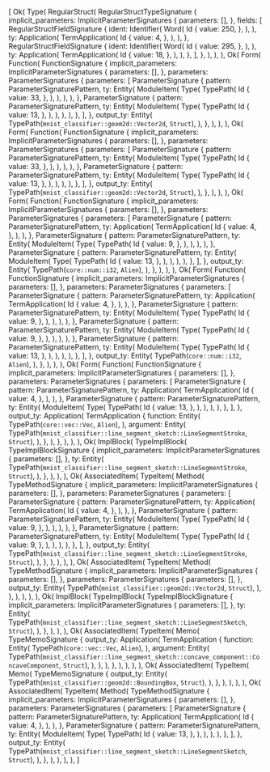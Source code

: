 [
    Ok(
        Type(
            RegularStruct(
                RegularStructTypeSignature {
                    implicit_parameters: ImplicitParameterSignatures {
                        parameters: [],
                    },
                    fields: [
                        RegularStructFieldSignature {
                            ident: Identifier(
                                Word(
                                    Id {
                                        value: 250,
                                    },
                                ),
                            ),
                            ty: Application(
                                TermApplication(
                                    Id {
                                        value: 4,
                                    },
                                ),
                            ),
                        },
                        RegularStructFieldSignature {
                            ident: Identifier(
                                Word(
                                    Id {
                                        value: 295,
                                    },
                                ),
                            ),
                            ty: Application(
                                TermApplication(
                                    Id {
                                        value: 18,
                                    },
                                ),
                            ),
                        },
                    ],
                },
            ),
        ),
    ),
    Ok(
        Form(
            Function(
                FunctionSignature {
                    implicit_parameters: ImplicitParameterSignatures {
                        parameters: [],
                    },
                    parameters: ParameterSignatures {
                        parameters: [
                            ParameterSignature {
                                pattern: ParameterSignaturePattern,
                                ty: Entity(
                                    ModuleItem(
                                        Type(
                                            TypePath(
                                                Id {
                                                    value: 33,
                                                },
                                            ),
                                        ),
                                    ),
                                ),
                            },
                            ParameterSignature {
                                pattern: ParameterSignaturePattern,
                                ty: Entity(
                                    ModuleItem(
                                        Type(
                                            TypePath(
                                                Id {
                                                    value: 13,
                                                },
                                            ),
                                        ),
                                    ),
                                ),
                            },
                        ],
                    },
                    output_ty: Entity(
                        TypePath(`mnist_classifier::geom2d::Vector2d`, `Struct`),
                    ),
                },
            ),
        ),
    ),
    Ok(
        Form(
            Function(
                FunctionSignature {
                    implicit_parameters: ImplicitParameterSignatures {
                        parameters: [],
                    },
                    parameters: ParameterSignatures {
                        parameters: [
                            ParameterSignature {
                                pattern: ParameterSignaturePattern,
                                ty: Entity(
                                    ModuleItem(
                                        Type(
                                            TypePath(
                                                Id {
                                                    value: 33,
                                                },
                                            ),
                                        ),
                                    ),
                                ),
                            },
                            ParameterSignature {
                                pattern: ParameterSignaturePattern,
                                ty: Entity(
                                    ModuleItem(
                                        Type(
                                            TypePath(
                                                Id {
                                                    value: 13,
                                                },
                                            ),
                                        ),
                                    ),
                                ),
                            },
                        ],
                    },
                    output_ty: Entity(
                        TypePath(`mnist_classifier::geom2d::Vector2d`, `Struct`),
                    ),
                },
            ),
        ),
    ),
    Ok(
        Form(
            Function(
                FunctionSignature {
                    implicit_parameters: ImplicitParameterSignatures {
                        parameters: [],
                    },
                    parameters: ParameterSignatures {
                        parameters: [
                            ParameterSignature {
                                pattern: ParameterSignaturePattern,
                                ty: Application(
                                    TermApplication(
                                        Id {
                                            value: 4,
                                        },
                                    ),
                                ),
                            },
                            ParameterSignature {
                                pattern: ParameterSignaturePattern,
                                ty: Entity(
                                    ModuleItem(
                                        Type(
                                            TypePath(
                                                Id {
                                                    value: 9,
                                                },
                                            ),
                                        ),
                                    ),
                                ),
                            },
                            ParameterSignature {
                                pattern: ParameterSignaturePattern,
                                ty: Entity(
                                    ModuleItem(
                                        Type(
                                            TypePath(
                                                Id {
                                                    value: 13,
                                                },
                                            ),
                                        ),
                                    ),
                                ),
                            },
                        ],
                    },
                    output_ty: Entity(
                        TypePath(`core::num::i32`, `Alien`),
                    ),
                },
            ),
        ),
    ),
    Ok(
        Form(
            Function(
                FunctionSignature {
                    implicit_parameters: ImplicitParameterSignatures {
                        parameters: [],
                    },
                    parameters: ParameterSignatures {
                        parameters: [
                            ParameterSignature {
                                pattern: ParameterSignaturePattern,
                                ty: Application(
                                    TermApplication(
                                        Id {
                                            value: 4,
                                        },
                                    ),
                                ),
                            },
                            ParameterSignature {
                                pattern: ParameterSignaturePattern,
                                ty: Entity(
                                    ModuleItem(
                                        Type(
                                            TypePath(
                                                Id {
                                                    value: 9,
                                                },
                                            ),
                                        ),
                                    ),
                                ),
                            },
                            ParameterSignature {
                                pattern: ParameterSignaturePattern,
                                ty: Entity(
                                    ModuleItem(
                                        Type(
                                            TypePath(
                                                Id {
                                                    value: 9,
                                                },
                                            ),
                                        ),
                                    ),
                                ),
                            },
                            ParameterSignature {
                                pattern: ParameterSignaturePattern,
                                ty: Entity(
                                    ModuleItem(
                                        Type(
                                            TypePath(
                                                Id {
                                                    value: 13,
                                                },
                                            ),
                                        ),
                                    ),
                                ),
                            },
                        ],
                    },
                    output_ty: Entity(
                        TypePath(`core::num::i32`, `Alien`),
                    ),
                },
            ),
        ),
    ),
    Ok(
        Form(
            Function(
                FunctionSignature {
                    implicit_parameters: ImplicitParameterSignatures {
                        parameters: [],
                    },
                    parameters: ParameterSignatures {
                        parameters: [
                            ParameterSignature {
                                pattern: ParameterSignaturePattern,
                                ty: Application(
                                    TermApplication(
                                        Id {
                                            value: 4,
                                        },
                                    ),
                                ),
                            },
                            ParameterSignature {
                                pattern: ParameterSignaturePattern,
                                ty: Entity(
                                    ModuleItem(
                                        Type(
                                            TypePath(
                                                Id {
                                                    value: 13,
                                                },
                                            ),
                                        ),
                                    ),
                                ),
                            },
                        ],
                    },
                    output_ty: Application(
                        TermApplication {
                            function: Entity(
                                TypePath(`core::vec::Vec`, `Alien`),
                            ),
                            argument: Entity(
                                TypePath(`mnist_classifier::line_segment_sketch::LineSegmentStroke`, `Struct`),
                            ),
                        },
                    ),
                },
            ),
        ),
    ),
    Ok(
        ImplBlock(
            TypeImplBlock(
                TypeImplBlockSignature {
                    implicit_parameters: ImplicitParameterSignatures {
                        parameters: [],
                    },
                    ty: Entity(
                        TypePath(`mnist_classifier::line_segment_sketch::LineSegmentStroke`, `Struct`),
                    ),
                },
            ),
        ),
    ),
    Ok(
        AssociatedItem(
            TypeItem(
                Method(
                    TypeMethodSignature {
                        implicit_parameters: ImplicitParameterSignatures {
                            parameters: [],
                        },
                        parameters: ParameterSignatures {
                            parameters: [
                                ParameterSignature {
                                    pattern: ParameterSignaturePattern,
                                    ty: Application(
                                        TermApplication(
                                            Id {
                                                value: 4,
                                            },
                                        ),
                                    ),
                                },
                                ParameterSignature {
                                    pattern: ParameterSignaturePattern,
                                    ty: Entity(
                                        ModuleItem(
                                            Type(
                                                TypePath(
                                                    Id {
                                                        value: 9,
                                                    },
                                                ),
                                            ),
                                        ),
                                    ),
                                },
                                ParameterSignature {
                                    pattern: ParameterSignaturePattern,
                                    ty: Entity(
                                        ModuleItem(
                                            Type(
                                                TypePath(
                                                    Id {
                                                        value: 9,
                                                    },
                                                ),
                                            ),
                                        ),
                                    ),
                                },
                            ],
                        },
                        output_ty: Entity(
                            TypePath(`mnist_classifier::line_segment_sketch::LineSegmentStroke`, `Struct`),
                        ),
                    },
                ),
            ),
        ),
    ),
    Ok(
        AssociatedItem(
            TypeItem(
                Method(
                    TypeMethodSignature {
                        implicit_parameters: ImplicitParameterSignatures {
                            parameters: [],
                        },
                        parameters: ParameterSignatures {
                            parameters: [],
                        },
                        output_ty: Entity(
                            TypePath(`mnist_classifier::geom2d::Vector2d`, `Struct`),
                        ),
                    },
                ),
            ),
        ),
    ),
    Ok(
        ImplBlock(
            TypeImplBlock(
                TypeImplBlockSignature {
                    implicit_parameters: ImplicitParameterSignatures {
                        parameters: [],
                    },
                    ty: Entity(
                        TypePath(`mnist_classifier::line_segment_sketch::LineSegmentSketch`, `Struct`),
                    ),
                },
            ),
        ),
    ),
    Ok(
        AssociatedItem(
            TypeItem(
                Memo(
                    TypeMemoSignature {
                        output_ty: Application(
                            TermApplication {
                                function: Entity(
                                    TypePath(`core::vec::Vec`, `Alien`),
                                ),
                                argument: Entity(
                                    TypePath(`mnist_classifier::line_segment_sketch::concave_component::ConcaveComponent`, `Struct`),
                                ),
                            },
                        ),
                    },
                ),
            ),
        ),
    ),
    Ok(
        AssociatedItem(
            TypeItem(
                Memo(
                    TypeMemoSignature {
                        output_ty: Entity(
                            TypePath(`mnist_classifier::geom2d::BoundingBox`, `Struct`),
                        ),
                    },
                ),
            ),
        ),
    ),
    Ok(
        AssociatedItem(
            TypeItem(
                Method(
                    TypeMethodSignature {
                        implicit_parameters: ImplicitParameterSignatures {
                            parameters: [],
                        },
                        parameters: ParameterSignatures {
                            parameters: [
                                ParameterSignature {
                                    pattern: ParameterSignaturePattern,
                                    ty: Application(
                                        TermApplication(
                                            Id {
                                                value: 4,
                                            },
                                        ),
                                    ),
                                },
                                ParameterSignature {
                                    pattern: ParameterSignaturePattern,
                                    ty: Entity(
                                        ModuleItem(
                                            Type(
                                                TypePath(
                                                    Id {
                                                        value: 13,
                                                    },
                                                ),
                                            ),
                                        ),
                                    ),
                                },
                            ],
                        },
                        output_ty: Entity(
                            TypePath(`mnist_classifier::line_segment_sketch::LineSegmentSketch`, `Struct`),
                        ),
                    },
                ),
            ),
        ),
    ),
]